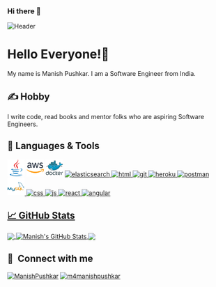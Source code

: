### Hi there 👋

<!--
**iampushkar/iampushkar** is a ✨ _special_ ✨ repository because its `README.md` (this file) appears on your GitHub profile.

Here are some ideas to get you started:

- 🔭 I’m currently working on ...
- 🌱 I’m currently learning ...
- 👯 I’m looking to collaborate on ...
- 🤔 I’m looking for help with ...
- 💬 Ask me about ...
- 📫 How to reach me: ...
- 😄 Pronouns: ...
- ⚡ Fun fact: ...
-->
![Header](https://free4kwallpapers.com/uploads/originals/2021/11/30/dragon-wallpaper.jpg)

# Hello Everyone!👋

My name is Manish Pushkar. I am a Software Engineer from India.

## &#x270d; Hobby

I write code, read books and mentor folks who are aspiring Software Engineers.

## 🔧 Languages & Tools
<p align='left'>
  <img src="https://raw.githubusercontent.com/devicons/devicon/master/icons/java/java-original.svg" alt="java" width="40" height="40"/>
  <img src="https://raw.githubusercontent.com/devicons/devicon/master/icons/amazonwebservices/amazonwebservices-original-wordmark.svg" alt="aws" width="40" height="40"/> 
  <img src="https://raw.githubusercontent.com/devicons/devicon/master/icons/docker/docker-original-wordmark.svg" alt="docker" width="40" height="40"/> </a> <a href="https://www.elastic.co" target="_blank"> 
  <img src="https://www.vectorlogo.zone/logos/elastic/elastic-icon.svg" alt="elasticsearch" width="40" height="40"/>
  <img src="https://upload.wikimedia.org/wikipedia/commons/thumb/6/61/HTML5_logo_and_wordmark.svg/2048px-HTML5_logo_and_wordmark.svg.png" alt="html" width="40" height="40">
  <img src="https://www.vectorlogo.zone/logos/git-scm/git-scm-icon.svg" alt="git" width="40" height="40"/>
  <img src="https://www.vectorlogo.zone/logos/heroku/heroku-icon.svg" alt="heroku" width="40" height="40"/>
  <img src="https://www.vectorlogo.zone/logos/getpostman/getpostman-icon.svg" alt="postman" width="40" height="40"/>
  <img src="https://raw.githubusercontent.com/devicons/devicon/master/icons/mysql/mysql-original-wordmark.svg" alt="mysql" width="40" height="40"/>
  <img src='https://upload.wikimedia.org/wikipedia/commons/thumb/d/d5/CSS3_logo_and_wordmark.svg/1200px-CSS3_logo_and_wordmark.svg.png' alt="css" width="40" height="40">
  <img src='https://upload.wikimedia.org/wikipedia/commons/6/6a/JavaScript-logo.png' height='30' width='auto' alt="js">
   <img src="https://upload.wikimedia.org/wikipedia/commons/thumb/a/a7/React-icon.svg/1280px-React-icon.svg.png" alt="react" width="auto" height="40"/>
   <img src="https://angular.io/assets/images/logos/angular/angular.svg" alt="angular" width="40" height="40"/>
</p>


## &#x1f4c8; GitHub Stats
<a href="https://github.com/iampushkar/iampushkar">
  <img align="center" src="https://github-readme-stats.vercel.app/api/top-langs/?username=iampushkar&title_color=ffffff&text_color=c9cacc&icon_color=2bbc8a&bg_color=1d1f21&langs_count=3" />
</a>
<a href="https://github.com/iampushkar/iampushkar">
  <img align="center" src="https://github-readme-stats.vercel.app/api?username=iampushkar&show_icons=true&line_height=27&count_private=true&title_color=ffffff&text_color=c9cacc&icon_color=2bbc8a&bg_color=1d1f21" alt="Manish's GitHub Stats" />
</a>
<a href="https://github.com/iampushkar/iampushkar">
   <img align="center" src="https://github-readme-stats.vercel.app/api/pin/?username=iampushkar&repo=Certificate&title_color=ffffff&text_color=c9cacc&icon_color=2bbc8a&bg_color=1d1f21" />
</a>
<!--
<a href="https://github.com/iampushkar/iampushkar">
   <img align="center" src="https://github-readme-stats.vercel.app/api/pin/?username=iampushkar&repo=star-wars &title_color=ffffff&text_color=c9cacc&icon_color=2bbc8a&bg_color=1d1f21" />
</a>
<a href="https://github.com/iampushkar/iampushkar">
   <img align="center" src="https://github-readme-stats.vercel.app/api/pin/?username=iampushkar&repo=Infinite-scroll &title_color=ffffff&text_color=c9cacc&icon_color=2bbc8a&bg_color=1d1f21" />
</a>
-->

## 🔗 &nbsp;**Connect with me**
<p align="left">
<a href="https://twitter.com/ManishPushkar" target="blank"><img align="center" src="https://raw.githubusercontent.com/rahuldkjain/github-profile-readme-generator/master/src/images/icons/Social/twitter.svg" alt="ManishPushkar" height="30" width="40" /></a>
<a href="https://linkedin.com/in/m4manishpushkar" target="blank"><img align="center" src="https://raw.githubusercontent.com/rahuldkjain/github-profile-readme-generator/master/src/images/icons/Social/linked-in-alt.svg" alt="m4manishpushkar" height="30" width="40" /></a>
<!-- <a href="https://instagram.com/manishpushkar" target="blank"><img align="center" src="https://raw.githubusercontent.com/rahuldkjain/github-profile-readme-generator/master/src/images/icons/Social/instagram.svg" alt="manishpushkar" height="30" width="40" /></a> -->



[1.1]: https://i.imgur.com/Vahbdkj.png (linkedin icon)
